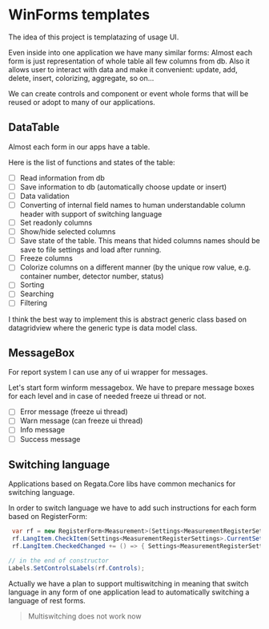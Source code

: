 # WinForms templates

The idea of this project is templatazing of usage UI.

Even inside into one application we have many similar forms: 
Almost each form is just representation of whole table all few columns from db.
Also it allows user to interact with data and make it convenient: update, add, delete, insert, colorizing, aggregate, so on...

We can create controls and component or event whole forms that will be reused or adopt to many of our applications.

## DataTable

Almost each form in our apps have a table.

Here is the list of functions and states of the table:

- [ ] Read information from db
- [ ] Save information to db (automatically choose update or insert)
- [ ] Data validation
- [ ] Converting of internal field names to human understandable column header with support of switching language
- [ ] Set readonly columns
- [ ] Show/hide selected columns
- [ ] Save state of the table. This means that hided columns names should be save to file settings and load after running.
- [ ] Freeze columns
- [ ] Colorize columns on a different manner (by the unique row value, e.g. container number, detector number, status)
- [ ] Sorting 
- [ ] Searching
- [ ] Filtering

I think the best way to implement this is abstract generic class based on datagridview where the generic type is data model class.

## MessageBox

For report system I can use any of ui wrapper for messages.

Let's start form winform messagebox. We have to prepare message boxes for each level and in case of needed freeze ui thread or not.

- [ ] Error   message (freeze ui thread)
- [ ] Warn    message (can freeze ui thread)
- [ ] Info    message
- [ ] Success message

## Switching language

Applications based on Regata.Core libs have common mechanics for switching language.

In order to switch language we have to add such instructions for each form based on RegisterForm:

~~~csharp
 var rf = new RegisterForm<Measurement>(Settings<MeasurementRegisterSettings>.CurrentSettings.CurrentLanguage);
 rf.LangItem.CheckItem(Settings<MeasurementRegisterSettings>.CurrentSettings.CurrentLanguage);
 rf.LangItem.CheckedChanged += () => { Settings<MeasurementRegisterSettings>.CurrentSettings.CurrentLanguage = rf.LangItem.CheckedItem; Labels.SetControlsLabels(rf.Controls); };

// in the end of constructor
Labels.SetControlsLabels(rf.Controls); 
~~~

Actually we have a plan to support multiswitching in meaning that switch language in any form of one application lead to automatically switching a language of rest forms. 

> Multiswitching does not work now